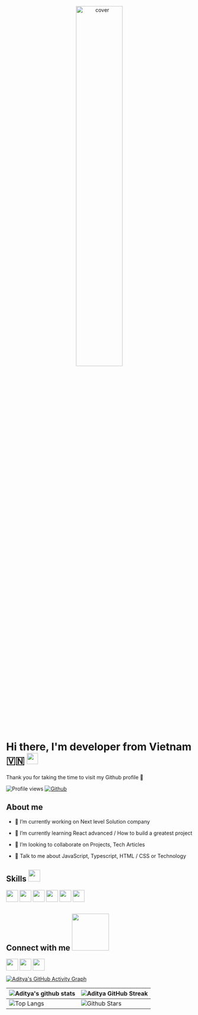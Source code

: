 <div align="center">
<img src="https://media.tenor.com/b1DVdUGztTIAAAAC/cartoon-dog.gif" width="50%" height=""50%" alt="cover" />
</div>

# Hi there, I'm developer from Vietnam 🇻🇳 <img src = "https://raw.githubusercontent.com/MartinHeinz/MartinHeinz/master/wave.gif" width = 30px>
                                             
 Thank you for taking the time to visit my Github profile 🥰                                              

![Profile views](https://visitor-badge.glitch.me/badge?page_id=DinhTuanAnh0105) 
[![Github](https://img.shields.io/github/followers/DinhTuanAnh0105?label=Follow&style=social)](https://github.com/DinhTuanAnh0105)

## About me

- 🔭 I’m currently working on Next level Solution company

- 🌱 I’m currently learning React advanced / How to build a greatest project

- 👯 I’m looking to collaborate on Projects, Tech Articles 

- 💬 Talk to me about JavaScript, Typescript, HTML / CSS or Technology                                                                                                                                  

## Skills <img src = "https://media2.giphy.com/media/QssGEmpkyEOhBCb7e1/giphy.gif?cid=ecf05e47a0n3gi1bfqntqmob8g9aid1oyj2wr3ds3mg700bl&rid=giphy.gif" width = 32px>   
<img width ='32px' src ='https://raw.githubusercontent.com/rahulbanerjee26/githubAboutMeGenerator/main/icons/css.svg'> <img width ='32px' src ='https://raw.githubusercontent.com/rahulbanerjee26/githubAboutMeGenerator/main/icons/html.svg'> <img width ='32px' src ='https://raw.githubusercontent.com/rahulbanerjee26/githubAboutMeGenerator/main/icons/reactjs.svg'> <img width ='32px' src ='https://raw.githubusercontent.com/rahulbanerjee26/githubAboutMeGenerator/main/icons/javascript.svg'> <img width ='32px' src ='https://raw.githubusercontent.com/rahulbanerjee26/githubAboutMeGenerator/main/icons/typescript.svg'> <img width ='32px' src ='https://raw.githubusercontent.com/rahulbanerjee26/githubAboutMeGenerator/main/icons/sass.svg'>                                                                                                                                 
                                                                                                                                  
## Connect with me <img src='https://raw.githubusercontent.com/ShahriarShafin/ShahriarShafin/main/Assets/handshake.gif' width="100px">
                                                                                                                                     
<a href = 'https://github.com/DinhTuanAnh0105'> <img width = '32px' align= 'center' src="https://raw.githubusercontent.com/rahulbanerjee26/githubAboutMeGenerator/main/icons/github.svg"/></a>
  <a href = 'https://www.facebook.com/anh.captain.5'> <img width = '32px' align= 'center' src="https://raw.githubusercontent.com/rahulbanerjee26/githubAboutMeGenerator/main/icons/facebook.svg"/></a>
    <a href = 'https://www.instagram.com/anh.captain.5/'> <img width = '32px' align= 'center' src="https://raw.githubusercontent.com/rahulbanerjee26/githubAboutMeGenerator/main/icons/instagram.svg"/></a>
    
 [![Aditya's GitHub Activity Graph](https://activity-graph.herokuapp.com/graph?username=DinhTuanAnh0105&theme=tokyonight)](https://git.io/praveenscience)

| ![Aditya's github stats](https://github-readme-stats.vercel.app/api?username=DinhTuanAnh0105&show_icons=true&theme=tokyonight) | ![Aditya GitHub Streak](https://github-readme-streak-stats.herokuapp.com/?user=DinhTuanAnh0105&theme=tokyonight) |
| --- | --- |
| ![Top Langs](https://github-readme-stats.vercel.app/api/top-langs/?username=DinhTuanAnh0105&theme=tokyonight) | ![Github Stars](https://github-readme-stats.vercel.app/api?username=DinhTuanAnh0105&show_icons=true&locale=en&count_private=true&hide_rank=true&custom_title=My%20GitHub%20Stats&disable_animations=true&theme=tokyonight) |

